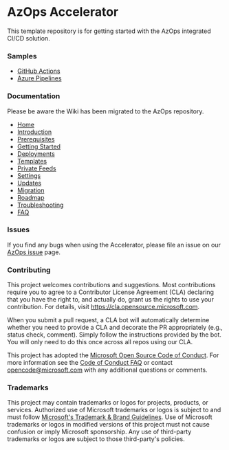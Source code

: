 # AzOps Accelerator

This template repository is for getting started with the AzOps integrated CI/CD solution.

### Samples

* [GitHub Actions](https://github.com/Azure/AzOps-Accelerator/tree/main/.github/samples)
* [Azure Pipelines](https://github.com/Azure/AzOps-Accelerator/tree/main/.pipelines/samples)

### Documentation

Please be aware the Wiki has been migrated to the AzOps repository.

* [Home](https://github.com/azure/azops/wiki/home)
* [Introduction](https://github.com/azure/azops/wiki/introduction)
* [Prerequisites](https://github.com/azure/azops/wiki/prerequisites)
* [Getting Started](https://github.com/azure/azops/wiki/getting-started)
* [Deployments](https://github.com/azure/azops/wiki/deployments)
* [Templates](https://github.com/azure/azops/wiki/templates)
* [Private Feeds](https://github.com/azure/azops/wiki/private-feeds)
* [Settings](https://github.com/azure/azops/wiki/settings)
* [Updates](https://github.com/azure/azops/wiki/updates)
* [Migration](https://github.com/azure/azops/wiki/migration)
* [Roadmap](https://github.com/azure/azops/wiki/roadmap)
* [Troubleshooting](https://github.com/azure/azops/wiki/troubleshooting)
* [FAQ](https://github.com/azure/azops/wiki/frequently-asked-questions)

### Issues

If you find any bugs when using the Accelerator, please file an issue on our [AzOps issue](https://github.com/azure/azops/issues) page.

### Contributing

This project welcomes contributions and suggestions.  Most contributions require you to agree to a
Contributor License Agreement (CLA) declaring that you have the right to, and actually do, grant us
the rights to use your contribution. For details, visit https://cla.opensource.microsoft.com.

When you submit a pull request, a CLA bot will automatically determine whether you need to provide
a CLA and decorate the PR appropriately (e.g., status check, comment). Simply follow the instructions
provided by the bot. You will only need to do this once across all repos using our CLA.

This project has adopted the [Microsoft Open Source Code of Conduct](https://opensource.microsoft.com/codeofconduct/).
For more information see the [Code of Conduct FAQ](https://opensource.microsoft.com/codeofconduct/faq/) or
contact [opencode@microsoft.com](mailto:opencode@microsoft.com) with any additional questions or comments.

### Trademarks

This project may contain trademarks or logos for projects, products, or services. Authorized use of Microsoft
trademarks or logos is subject to and must follow
[Microsoft's Trademark & Brand Guidelines](https://www.microsoft.com/en-us/legal/intellectualproperty/trademarks/usage/general).
Use of Microsoft trademarks or logos in modified versions of this project must not cause confusion or imply Microsoft sponsorship.
Any use of third-party trademarks or logos are subject to those third-party's policies.
